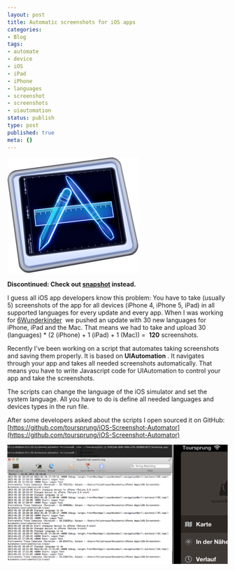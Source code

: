 ```yaml
---
layout: post
title: Automatic screenshots for iOS apps
categories:
- Blog
tags:
- automate
- device
- iOS
- iPad
- iPhone
- languages
- screenshot
- screenshots
- uiautomation
status: publish
type: post
published: true
meta: {}
---
```


[![Instruments](/squarespace_images/static_545299aae4b0e9514fe30c95_54529a29e4b025a90f45cc50_54529a2ae4b025a90f45cd18_1414699602733_Instruments.png_)](http://static.squarespace.com/static/545299aae4b0e9514fe30c95/54529a29e4b025a90f45cc50/54529a3ae4b025a90f45d092/1414699578413/?format=original)
  


**Discontinued: Check out 
[snapshot](http://www.felixkrause.at/blog/snapshot-automatically-create-screenshots-of-your-iphone-app) instead.**

I guess all iOS app developers know this problem: You have to take (usually 5) screenshots of the app for all devices (iPhone 4, iPhone 5, iPad) in all supported languages for every update and every app. When I was working for 
[6Wunderkinder](https://felix-krause-f13a.squarespace.com/blog/6-wunderkinder)  we pushed an update with 30 new languages for iPhone, iPad and the Mac. That means we had to take and upload 30 (languages) * (2 (iPhone) + 1 (iPad) + 1 (Mac)) = 
**120**
 screenshots.  

Recently I've been working on a script that automates taking screenshots and saving them properly. It is based on 
**UIAutomation**
. It navigates through your app and takes all needed screenshots automatically. That means you have to write Javascript code for UIAutomation to control your app and take the screenshots.

The scripts can change the language of the iOS simulator and set the system language. All you have to do is define all needed languages and devices types in the 
run file.

After some developers asked about the scripts I open sourced it on GitHub: 
[https://github.com/toursprung/iOS-Screenshot-Automator](https://github.com/toursprung/iOS-Screenshot-Automator)
  
      
[![Automatic taking screenshots iOS](/squarespace_images/static_545299aae4b0e9514fe30c95_54529a29e4b025a90f45cc50_54529a2ae4b025a90f45cd1b_1414699603206_ScreenshotToolImage.png_)](http://static.squarespace.com/static/545299aae4b0e9514fe30c95/54529a29e4b025a90f45cc50/54529a2ae4b025a90f45cd1b/1359138373000/ScreenshotToolImage.png?format=original)

